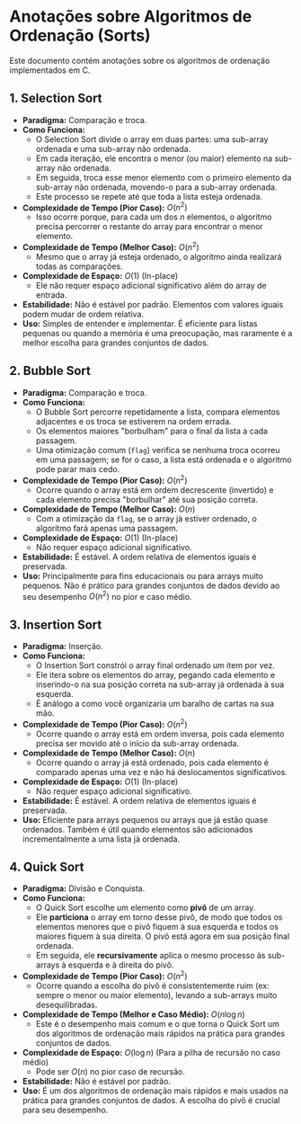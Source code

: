 # Anotações sobre Algoritmos de Ordenação (Sorts)

Este documento contém anotações sobre os algoritmos de ordenação implementados em C.

## 1. Selection Sort
* **Paradigma:** Comparação e troca.
* **Como Funciona:**
    * O Selection Sort divide o array em duas partes: uma sub-array ordenada e uma sub-array não ordenada.
    * Em cada iteração, ele encontra o menor (ou maior) elemento na sub-array não ordenada.
    * Em seguida, troca esse menor elemento com o primeiro elemento da sub-array não ordenada, movendo-o para a sub-array ordenada.
    * Este processo se repete até que toda a lista esteja ordenada.
* **Complexidade de Tempo (Pior Caso):** $O(n^2)$
    * Isso ocorre porque, para cada um dos $n$ elementos, o algoritmo precisa percorrer o restante do array para encontrar o menor elemento.
* **Complexidade de Tempo (Melhor Caso):** $O(n^2)$
    * Mesmo que o array já esteja ordenado, o algoritmo ainda realizará todas as comparações.
* **Complexidade de Espaço:** $O(1)$ (In-place)
    * Ele não requer espaço adicional significativo além do array de entrada.
* **Estabilidade:** Não é estável por padrão. Elementos com valores iguais podem mudar de ordem relativa.
* **Uso:** Simples de entender e implementar. É eficiente para listas pequenas ou quando a memória é uma preocupação, mas raramente é a melhor escolha para grandes conjuntos de dados.

## 2. Bubble Sort
* **Paradigma:** Comparação e troca.
* **Como Funciona:**
    * O Bubble Sort percorre repetidamente a lista, compara elementos adjacentes e os troca se estiverem na ordem errada.
    * Os elementos maiores "borbulham" para o final da lista a cada passagem.
    * Uma otimização comum (`flag`) verifica se nenhuma troca ocorreu em uma passagem; se for o caso, a lista está ordenada e o algoritmo pode parar mais cedo.
* **Complexidade de Tempo (Pior Caso):** $O(n^2)$
    * Ocorre quando o array está em ordem decrescente (invertido) e cada elemento precisa "borbulhar" até sua posição correta.
* **Complexidade de Tempo (Melhor Caso):** $O(n)$
    * Com a otimização da `flag`, se o array já estiver ordenado, o algoritmo fará apenas uma passagem.
* **Complexidade de Espaço:** $O(1)$ (In-place)
    * Não requer espaço adicional significativo.
* **Estabilidade:** É estável. A ordem relativa de elementos iguais é preservada.
* **Uso:** Principalmente para fins educacionais ou para arrays muito pequenos. Não é prático para grandes conjuntos de dados devido ao seu desempenho $O(n^2)$ no pior e caso médio.

## 3. Insertion Sort
* **Paradigma:** Inserção.
* **Como Funciona:**
    * O Insertion Sort constrói o array final ordenado um item por vez.
    * Ele itera sobre os elementos do array, pegando cada elemento e inserindo-o na sua posição correta na sub-array já ordenada à sua esquerda.
    * É análogo a como você organizaria um baralho de cartas na sua mão.
* **Complexidade de Tempo (Pior Caso):** $O(n^2)$
    * Ocorre quando o array está em ordem inversa, pois cada elemento precisa ser movido até o início da sub-array ordenada.
* **Complexidade de Tempo (Melhor Caso):** $O(n)$
    * Ocorre quando o array já está ordenado, pois cada elemento é comparado apenas uma vez e não há deslocamentos significativos.
* **Complexidade de Espaço:** $O(1)$ (In-place)
    * Não requer espaço adicional significativo.
* **Estabilidade:** É estável. A ordem relativa de elementos iguais é preservada.
* **Uso:** Eficiente para arrays pequenos ou arrays que já estão quase ordenados. Também é útil quando elementos são adicionados incrementalmente a uma lista já ordenada.

## 4. Quick Sort
* **Paradigma:** Divisão e Conquista.
* **Como Funciona:**
    * O Quick Sort escolhe um elemento como **pivô** de um array.
    * Ele **particiona** o array em torno desse pivô, de modo que todos os elementos menores que o pivô fiquem à sua esquerda e todos os maiores fiquem à sua direita. O pivô está agora em sua posição final ordenada.
    * Em seguida, ele **recursivamente** aplica o mesmo processo às sub-arrays à esquerda e à direita do pivô.
* **Complexidade de Tempo (Pior Caso):** $O(n^2)$
    * Ocorre quando a escolha do pivô é consistentemente ruim (ex: sempre o menor ou maior elemento), levando a sub-arrays muito desequilibradas.
* **Complexidade de Tempo (Melhor e Caso Médio):** $O(n \log n)$
    * Este é o desempenho mais comum e o que torna o Quick Sort um dos algoritmos de ordenação mais rápidos na prática para grandes conjuntos de dados.
* **Complexidade de Espaço:** $O(\log n)$ (Para a pilha de recursão no caso médio)
    * Pode ser $O(n)$ no pior caso de recursão.
* **Estabilidade:** Não é estável por padrão.
* **Uso:** É um dos algoritmos de ordenação mais rápidos e mais usados na prática para grandes conjuntos de dados. A escolha do pivô é crucial para seu desempenho.